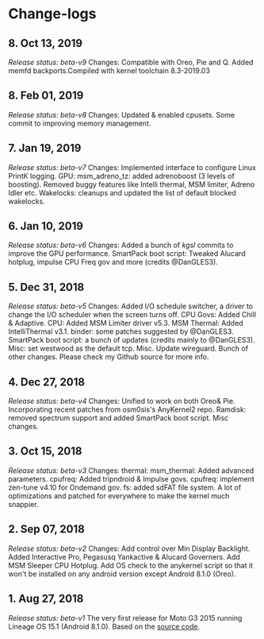 # Change-logs

## 8. Oct 13, 2019
*Release status: beta-v9*
Changes: Compatible with Oreo, Pie and Q. Added memfd backports.Compiled with kernel toolchain 8.3-2019.03 

## 8. Feb 01, 2019
*Release status: beta-v8*
Changes: Updated & enabled cpusets. Some commit to improving memory management. 

## 7. Jan 19, 2019
*Release status: beta-v7*
Changes: Implemented interface to configure Linux PrintK logging. GPU: msm_adreno_tz: added adrenoboost (3 levels of boosting). Removed buggy features like Intelli thermal, MSM limiter, Adreno Idler etc. Wakelocks: cleanups and updated the list of default blocked wakelocks.

## 6. Jan 10, 2019
*Release status: beta-v6*
Changes: Added a bunch of *kgsl* commits to improve the GPU performance. SmartPack boot script: Tweaked Alucard hotplug, impulse CPU Freq  gov and more (credits @DanGLES3).

## 5. Dec 31, 2018
*Release status: beta-v5*
Changes: Added I/O schedule switcher, a driver to change the I/O scheduler when the screen turns off. CPU Govs: Added Chill & Adaptive. CPU: Added MSM Limiter driver v5.3. MSM Thermal: Added IntelliThermal v3.1. binder: some patches suggested by @DanGLES3. SmartPack boot script: a bunch of updates (credits mainly to @DanGLES3). Misc: set westwood as the default tcp. Misc. Update wireguard. Bunch of other changes. Please check my Github source for more info.

## 4. Dec 27, 2018
*Release status: beta-v4*
Changes: Unified to work on both Oreo& Pie. Incorporating recent patches from osm0sis's AnyKernel2 repo. Ramdisk: removed spectrum support and added SmartPack boot script. Misc changes.

## 3. Oct 15, 2018
*Release status: beta-v3*
Changes: thermal: msm_thermal: Added advanced parameters. cpufreq: Added tripndroid & Impulse govs. cpufreq: implement zen-tune v4.10 for Ondemand gov. fs: added sdFAT file system. A lot of optimizations and patched for everywhere to make the kernel much snappier.

## 2. Sep 07, 2018
*Release status: beta-v2*
Changes: Add control over Min Display Backlight. Added Interactive Pro, Pegasusq Yankactive & Alucard Governers. Add MSM Sleeper CPU Hotplug. Add OS check to the anykernel script so that it won't be installed on any android version except Android 8.1.0 (Oreo).

## 1. Aug 27, 2018
*Release status: beta-v1*
The very first release for Moto G3 2015 running Lineage OS 15.1 (Android 8.1.0).
Based on the [source code](https://github.com/MOTO-M8916/kernel_motorola_msm8916).
